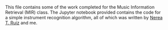 This file contains some of the work completed for the Music Information Retrieval (MIR) class. The Jupyter notebook provided contains the code for a simple instrument recognition algorithm, all of which was written by [Nerea T. Ruiz](https://github.com/nereatr) and me.
